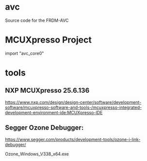 # avc
Source code for the FRDM-AVC 


# MCUXpresso Project

import "avc_core0"

# tools

## NXP MCUXpresso 25.6.136


https://www.nxp.com/design/design-center/software/development-software/mcuxpresso-software-and-tools-/mcuxpresso-integrated-development-environment-ide:MCUXpresso-IDE



## Segger Ozone Debugger:

https://www.segger.com/products/development-tools/ozone-j-link-debugger/

Ozone_Windows_V338_x64.exe